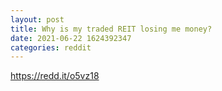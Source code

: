 ```yaml
--- 
layout: post 
title: Why is my traded REIT losing me money? 
date: 2021-06-22 1624392347 
categories: reddit 
--- 
```

https://redd.it/o5vz18